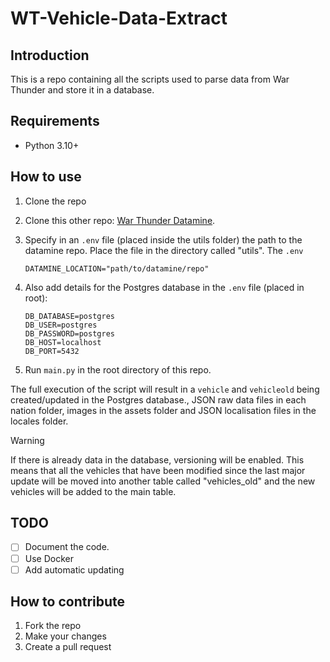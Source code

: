 # WT-Vehicle-Data-Extract

## Introduction

This is a repo containing all the scripts used to parse data from War Thunder and store it in a database.

## Requirements

- Python 3.10+

## How to use

1. Clone the repo
2. Clone this other repo: [War Thunder Datamine](https://github.com/gszabi99/War-Thunder-Datamine).
3. Specify in an `.env` file (placed inside the utils folder) the path to the datamine repo. Place the file in the directory called "utils". The `.env`

   ```
   DATAMINE_LOCATION="path/to/datamine/repo"
   ```
4. Also add details for the Postgres database in the `.env` file (placed in root):
   ```
   DB_DATABASE=postgres
   DB_USER=postgres
   DB_PASSWORD=postgres
   DB_HOST=localhost
   DB_PORT=5432
   ```
5. Run `main.py` in the root directory of this repo.

The full execution of the script will result in a `vehicle` and `vehicleold` being created/updated in the Postgres database., JSON raw data files in each nation folder,
images in the assets folder and JSON localisation files in the locales folder.

<!-- Warning: if the generated database file already exists, versioning feature will automatically be enabled. This means that all the vehicles that have been modified since the last major update will be moved into another table called "vehicles_old" and the new vehicles will be added to the main table. -->
> [!warning]
>If there is already data in the database, versioning will be enabled. This means that all the vehicles that have been modified since the last major update will be moved into another table called "vehicles_old" and the new vehicles will be added to the main table.

## TODO

- [ ] Document the code.
- [ ] Use Docker 
- [ ] Add automatic updating 

## How to contribute

1. Fork the repo
2. Make your changes
3. Create a pull request